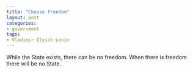 ```yaml
---
title: "Choose freedom"
layout: post
categories:
- government
tags:
- Vladimir Ilyich Lenin
---
```


While the State exists, there can be no freedom. When there is freedom there will be no State.